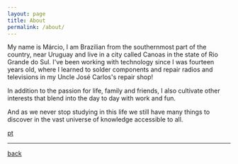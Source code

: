```yaml
---
layout: page
title: About
permalink: /about/
---
```


My name is Márcio, I am Brazilian from the southernmost part of the country, near Uruguay and live in a city called Canoas in the state of Rio Grande do Sul.
I've been working with technology since I was fourteen years old, where I learned to solder components and repair radios and televisions in my Uncle José Carlos's repair shop!

In addition to the passion for life, family and friends, I also cultivate other interests that blend into the day to day with work and fun.

And as we never stop studying in this life we still have many things to discover in the vast universe of knowledge accessible to all.

[pt](./aboutp.html)

***
[back](./)